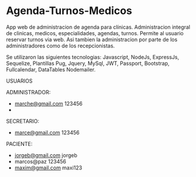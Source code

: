 # Agenda-Turnos-Medicos
 App web de administracion de agenda para clínicas.
 Administracion integral de clinicas, medicos, especialidades, agendas, turnos.
 Permite al usuario reservar turnos via web. Asi tambien la administracion por parte de los administradores como de los recepcionistas.
 
 Se utilizaron las siguientes tecnologias:
 Javascript,
 NodeJs,
 ExpressJs,
 Sequelize,
 Plantillas Pug,
 Jquery,
 MySql,
 JWT,
 Passport,
 Bootstrap,
 Fullcalendar,
 DataTables
 Nodemailer.
 

USUARIOS

ADMINISTRADOR:
- marche@gmail.com 123456
- 
SECRETARIO:
- marce@gmail.com 123456

PACIENTE:
- jorgeb@gmail.com jorgeb
- marcos@paz 123456
- maxim@gmail.com maxi123
